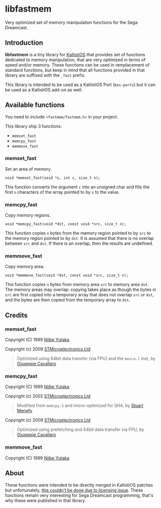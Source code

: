 # libfastmem

Very optimized set of memory manipulation functions for the Sega Dreamcast.

## Introduction

**libfastmem** is a tiny library for [KallistiOS](http://gamedev.allusion.net/softprj/kos/)
that provides set of functions dedicated to memory manipulation, that are very
optimized in terms of speed and/or memory. These functions can be used in
remplacement of standard functions, but keep in mind that all functions provided
in that library are suffixed with the `_fast` prefix.

This library is intended to be used as a KallistiOS Port (`kos-ports`) but it
can be used as a KallistiOS add-on as well.

## Available functions

You need to include `<fastmem/fastmem.h>` in your project.

This library ship 3 functions:

* `memset_fast`
* `memcpy_fast`
* `memmove_fast`

### memset_fast

Set an area of memory.

```
void *memset_fast(void *s, int c, size_t n);
```

This function converts the argument `c` into an unsigned char and fills the
first `n` characters of the array pointed to by `s` to the value.

### memcpy_fast

Copy memory regions.

```
void *memcpy_fast(void *dst, const void *src, size_t n);
```

This function copies `n` bytes from the memory region pointed to by `src` to the
memory region pointed to by `dst`. It is assumed that there is no overlap
between `src` and `dst`. If there is an overlap, then the results are undefined.

### memmove_fast

Copy memory area.

```
void *memmove_fast(void *dst, const void *src, size_t n);
```

This function copies `n` bytes from memory area `src` to memory area `dst`.
The memory areas may overlap: copying takes place as though the bytes in `src`
are first copied into a temporary array that does not overlap `src` or `dst`,
and the bytes are then copied from the temporary array to `dst`.

## Credits

### memset_fast

Copyright (C) 1999  [Niibe Yutaka](http://www.gniibe.org/)

Copyright (c) 2009  [STMicroelectronics Ltd](https://www.st.com)

> Optimized using 64bit data transfer (via FPU) and the `movca.l` inst, by [Giuseppe Cavallaro](https://it.linkedin.com/in/giuseppecavallaro)

### memcpy_fast

Copyright (C) 1999  [Niibe Yutaka](http://www.gniibe.org/)

Copyright (c) 2002  [STMicroelectronics Ltd](https://www.st.com)

> Modified from `memcpy.S` and micro-optimized for SH4, by [Stuart Menefy](https://uk.linkedin.com/in/stuartmenefy)

Copyright (c) 2009  [STMicroelectronics Ltd](https://www.st.com)

> Optimized using prefetching and 64bit data transfer via FPU, by [Giuseppe Cavallaro](https://it.linkedin.com/in/giuseppecavallaro)

### memmove_fast

Copyright (C) 1999  [Niibe Yutaka](http://www.gniibe.org/)

## About

These functions were intended to be directly merged in KallistiOS patches but
unfortunately, [this couldn't be done due to licensing issue](https://github.com/KallistiOS/KallistiOS/pull/157).
These functions remain very interesting for Sega Dreamcast programming, that's
why these were published in that library.
